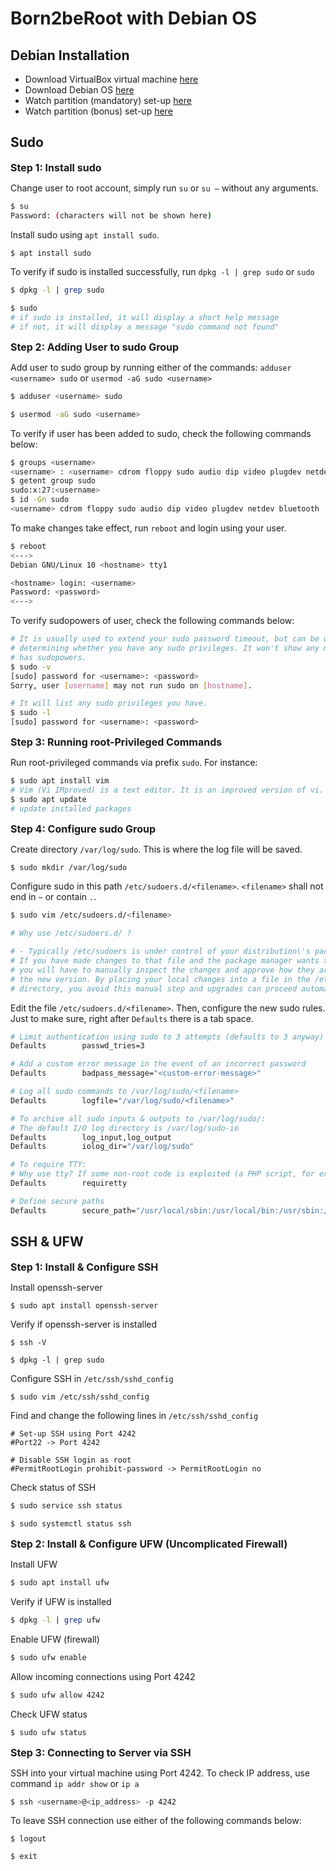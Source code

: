 # Born2beRoot with Debian OS

## Debian Installation

- Download VirtualBox virtual machine [here](https://www.virtualbox.org/)
- Download Debian OS [here](https://www.debian.org/)
- Watch partition (mandatory) set-up [here]()
- Watch partition (bonus) set-up [here]()

## Sudo

<b style="font-size:16px"> Step 1: Install sudo </b>

Change user to root account, simply run `su` or `su –` without any arguments.

```sh
$ su
Password: (characters will not be shown here)
```

Install sudo using `apt install sudo`.

```sh
$ apt install sudo
```

To verify if sudo is installed successfully, run `dpkg -l | grep sudo` or `sudo`

```sh
$ dpkg -l | grep sudo
```

```sh
$ sudo
# if sudo is installed, it will display a short help message
# if not, it will display a message "sudo command not found"
```

<b style="font-size:16px"> Step 2: Adding User to sudo Group </b>

Add user to sudo group by running either of the commands: `adduser <username> sudo` or `usermod -aG sudo <username>`

```sh
$ adduser <username> sudo
```

```sh
$ usermod -aG sudo <username>
```

To verify if user has been added to sudo, check the following commands below:

```sh
$ groups <username>
<username> : <username> cdrom floppy sudo audio dip video plugdev netdev bluetooth
$ getent group sudo
sudo:x:27:<username>
$ id -Gn sudo
<username> cdrom floppy sudo audio dip video plugdev netdev bluetooth
```

To make changes take effect, run `reboot` and login using your user.

```sh
$ reboot
<--->
Debian GNU/Linux 10 <hostname> tty1

<hostname> login: <username>
Password: <password>
<--->
```

To verify sudopowers of user, check the following commands below:

```sh
# It is usually used to extend your sudo password timeout, but can be used for
# determining whether you have any sudo privileges. It won't show any message if user
# has sudopowers.
$ sudo -v
[sudo] password for <username>: <password>
Sorry, user [username] may not run sudo on [hostname].
```

```sh
# It will list any sudo privileges you have.
$ sudo -l
[sudo] password for <username>: <password>
```

<b style="font-size:16px"> Step 3: Running root-Privileged Commands </b>

Run root-privileged commands via prefix `sudo`. For instance:

```sh
$ sudo apt install vim
# Vim (Vi IMproved) is a text editor. It is an improved version of vi.
$ sudo apt update
# update installed packages
```

<b style="font-size:16px"> Step 4: Configure sudo Group </b>

Create directory `/var/log/sudo`. This is where the log file will be saved.

```sh
$ sudo mkdir /var/log/sudo
```

Configure sudo in this path `/etc/sudoers.d/<filename>`. `<filename>` shall not end in `~` or contain `.`.

```sh
$ sudo vim /etc/sudoers.d/<filename>

# Why use /etc/sudoers.d/ ?

# - Typically /etc/sudoers is under control of your distribution\'s package manager.
# If you have made changes to that file and the package manager wants to upgrade it,
# you will have to manually inspect the changes and approve how they are merged into
# the new version. By placing your local changes into a file in the /etc/sudoers.d/
# directory, you avoid this manual step and upgrades can proceed automatically.
```

Edit the file `/etc/sudoers.d/<filename>`. Then, configure the new sudo rules. Just to make sure, right after `Defaults` there is a tab space.

```sh
# Limit authentication using sudo to 3 attempts (defaults to 3 anyway) in the event of an incorrect password
Defaults        passwd_tries=3

# Add a custom error message in the event of an incorrect password
Defaults        badpass_message="<custom-error-message>"

# Log all sudo commands to /var/log/sudo/<filename>
Defaults        logfile="/var/log/sudo/<filename>"

# To archive all sudo inputs & outputs to /var/log/sudo/:
# The default I/O log directory is /var/log/sudo-io
Defaults        log_input,log_output
Defaults        iolog_dir="/var/log/sudo"

# To require TTY:
# Why use tty? If some non-root code is exploited (a PHP script, for example), the requiretty option means that the exploit code won't be able to directly upgrade its privileges by running sudo.)
Defaults        requiretty

# Define secure paths
Defaults        secure_path="/usr/local/sbin:/usr/local/bin:/usr/sbin:/usr/bin:/sbin:/bin:/snap/bin"
```

## SSH & UFW

<b style="font-size:16px"> Step 1: Install & Configure SSH </b>

Install openssh-server

```sh
$ sudo apt install openssh-server
```

Verify if openssh-server is installed

```
$ ssh -V
```

```
$ dpkg -l | grep sudo
```

Configure SSH in `/etc/ssh/sshd_config`

```
$ sudo vim /etc/ssh/sshd_config
```

Find and change the following lines in `/etc/ssh/sshd_config`

```
# Set-up SSH using Port 4242
#Port22 -> Port 4242

# Disable SSH login as root
#PermitRootLogin prohibit-password -> PermitRootLogin no
```

Check status of SSH

```sh
$ sudo service ssh status
```

```sh
$ sudo systemctl status ssh
```

<b style="font-size:16px"> Step 2: Install & Configure UFW (Uncomplicated Firewall)</b>

Install UFW

```sh
$ sudo apt install ufw
```

Verify if UFW is installed

```sh
$ dpkg -l | grep ufw
```

Enable UFW (firewall)

```sh
$ sudo ufw enable
```

Allow incoming connections using Port 4242

```sh
$ sudo ufw allow 4242
```

Check UFW status

```sh
$ sudo ufw status
```

<b style="font-size:16px"> Step 3: Connecting to Server via SSH</b>

SSH into your virtual machine using Port 4242. To check IP address, use command `ip addr show` or `ip a`

```sh
$ ssh <username>@<ip_address> -p 4242
```

To leave SSH connection use either of the following commands below:

```
$ logout
```

```
$ exit
```
